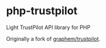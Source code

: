 # php-trustpilot

Light TrustPilot API library for PHP

Originally a fork of [graphem/trustpilot](https://github.com/graphem/trustpilot).